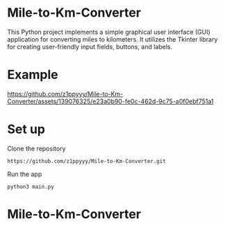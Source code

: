 # Mile-to-Km-Converter
This Python project implements a simple graphical user interface (GUI) application for converting miles to kilometers. It utilizes the Tkinter library for creating user-friendly input fields, buttons, and labels.

# Example
https://github.com/z1ppyyy/Mile-to-Km-Converter/assets/139076325/e23a0b90-fe0c-462d-9c75-a0f0ebf751a1

# Set up
Clone the repository
```
https://github.com/z1ppyyy/Mile-to-Km-Converter.git
```

Run the app
```
python3 main.py
```
# Mile-to-Km-Converter
